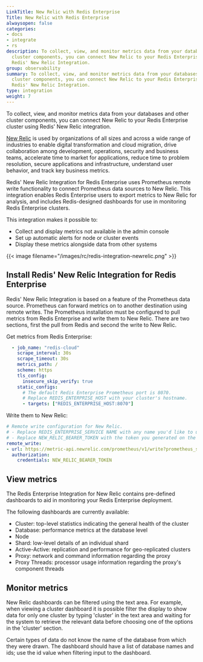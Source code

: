 ```yaml
---
LinkTitle: New Relic with Redis Enterprise
Title: New Relic with Redis Enterprise
alwaysopen: false
categories:
- docs
- integrate
- rs
description: To collect, view, and monitor metrics data from your databases and other
  cluster components, you can connect New Relic to your Redis Enterprise cluster using
  Redis' New Relic Integration.
group: observability
summary: To collect, view, and monitor metrics data from your databases and other
  cluster components, you can connect New Relic to your Redis Enterprise cluster using
  Redis' New Relic Integration.
type: integration
weight: 7
---
```


To collect, view, and monitor metrics data from your databases and other cluster components, you can connect New Relic to 
your Redis Enterprise cluster using Redis' New Relic integration.

[New Relic](https://newrelic.com/?customer-bypass=true) is used by organizations of all sizes and across a wide range of industries to 
enable digital transformation and cloud migration, drive collaboration among development, operations, security and 
business teams, accelerate time to market for applications, reduce time to problem resolution, secure applications and 
infrastructure, understand user behavior, and track key business metrics.

Redis' New Relic Integration for Redis Enterprise uses Prometheus remote write functionality to connect Prometheus data 
sources to New Relic. This integration enables Redis Enterprise users to export metrics to New Relic for analysis, 
and includes Redis-designed dashboards for use in monitoring Redis Enterprise clusters.

This integration makes it possible to:
- Collect and display metrics not available in the admin console
- Set up automatic alerts for node or cluster events
- Display these metrics alongside data from other systems

{{< image filename="/images/rc/redis-integration-newrelic.png" >}}
## Install Redis' New Relic Integration for Redis Enterprise

Redis' New Relic Integration is based on a feature of the Prometheus data source. Prometheus can forward metrics on to 
another destination using remote writes. The Prometheus installation must be configured to pull metrics from Redis 
Enterprise and write them to New Relic. There are two sections, first the pull from Redis and second the write to New Relic.

Get metrics from Redis Enterprise:

```yaml
  - job_name: "redis-cloud"
    scrape_interval: 30s
    scrape_timeout: 30s
    metrics_path: /
    scheme: https
    tls_config:
      insecure_skip_verify: true
    static_configs:
      # The default Redis Enterprise Prometheus port is 8070. 
      # Replace REDIS_ENTERPRISE_HOST with your cluster's hostname.
      - targets: ["REDIS_ENTERPRISE_HOST:8070"]
```

Write them to New Relic:

```yaml
# Remote write configuration for New Relic.
# - Replace REDIS_ENTERPRISE_SERVICE NAME with any name you'd like to use to refer to this data source.
# - Replace NEW_RELIC_BEARER_TOKEN with the token you generated on the New Relic Administration -> API Keys page.
remote_write:
- url: https://metric-api.newrelic.com/prometheus/v1/write?prometheus_server=REDIS_ENTERPRISE_SERVICE_NAME
  authorization:
    credentials: NEW_RELIC_BEARER_TOKEN
```

## View metrics

The Redis Enterprise Integration for New Relic contains pre-defined dashboards to aid in monitoring your Redis Enterprise deployment.

The following dashboards are currently available:

- Cluster: top-level statistics indicating the general health of the cluster
- Database: performance metrics at the database level
- Node
- Shard: low-level details of an individual shard
- Active-Active: replication and performance for geo-replicated clusters
- Proxy: network and command information regarding the proxy
- Proxy Threads: processor usage information regarding the proxy's component threads 

## Monitor metrics

New Relic dashboards can be filtered using the text area. For example, when viewing a cluster dashboard it is possible 
filter the display to show data for only one cluster by typing 'cluster' in the text area and waiting for the system to
retrieve the relevant data before choosing one of the options in the 'cluster' section.

Certain types of data do not know the name of the database from which they were drawn. The dashboard should have a list 
of database names and ids; use the id value when filtering input to the dashboard. 



